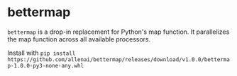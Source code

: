bettermap
=========

`bettermap` is a drop-in replacement for Python's map function. It parallelizes
the map function across all available processors.

Install with `pip install https://github.com/allenai/bettermap/releases/download/v1.0.0/bettermap-1.0.0-py3-none-any.whl`
